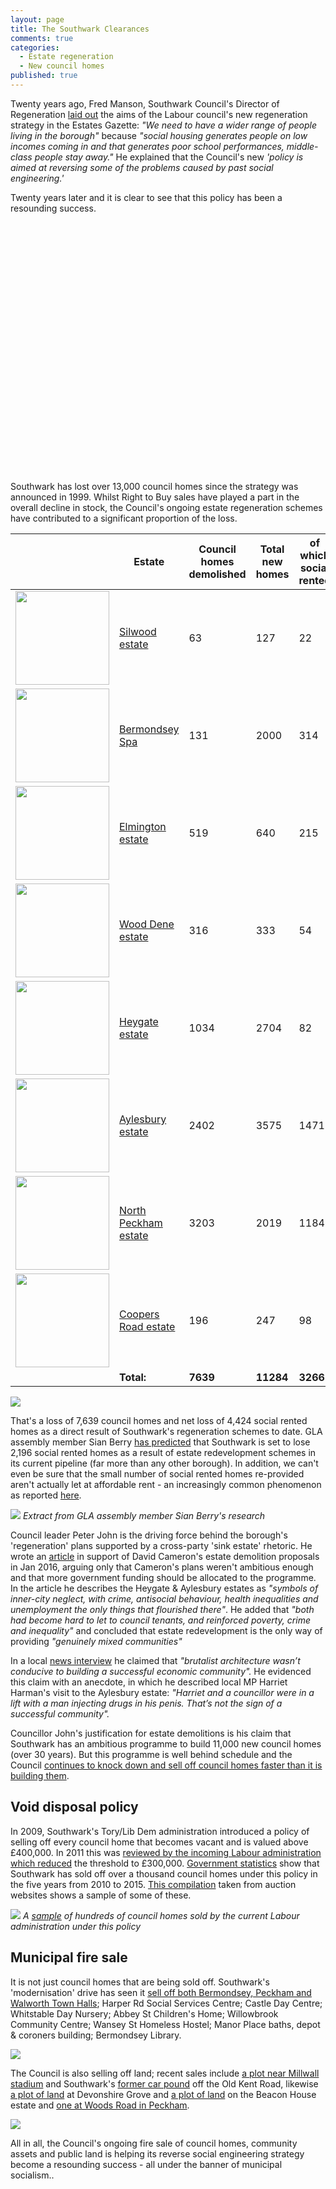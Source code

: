 ```yaml
---
layout: page
title: The Southwark Clearances
comments: true
categories:
  - Estate regeneration
  - New council homes
published: true
---
```

Twenty years ago, Fred Manson, Southwark Council's Director of Regeneration [laid out](http://heygate.github.io/img/EstatesGazette.pdf) the aims of the Labour council's new regeneration strategy in the Estates Gazette: _"We need to have a wider range of people living in the borough"_ because _"social housing generates people on low incomes coming in and that generates poor school performances, middle-class people stay away."_ He explained that the Council's new _'policy is aimed at reversing some of the problems caused by past social engineering.'_

Twenty years later and it is clear to see that this policy has been a resounding success.

<script src="http://ajax.googleapis.com/ajax/libs/jquery/1.8.2/jquery.min.js">
</script>
<script src="http://code.highcharts.com/highcharts.js">
</script>
<script src="http://code.highcharts.com/modules/exporting.js">
</script>

<div id="container" style="min-width: 310px; height: 400px; margin: 0 auto">
</div>

<script type="text/javascript">

        $('#container').highcharts({
            title: {
                text: "Southwark's Council Homes",
                x: -20 //center
            },
            subtitle: {
                text: 'Source: <a href="https://www.gov.uk/government/uploads/system/uploads/attachment_data/file/674346/LT_116.xlsx">https://www.gov.uk/government/uploads/system/uploads/attachment_data/file/674346/LT_116.xlsx</a>',
		x: -20
            },
            xAxis: {
                categories: ['1999', '2000', '2001', '2002', '2003', '2004', '2005', '2006', '2007', '2008', '2009', '2010', '2011', '2012', '2013', '2014', '2015', '2016', '2017', '2018']
            },
            yAxis: {
                title: {
                    text: 'Council-owned stock'
                },
                plotLines: [{
                    value: 0,
                    width: 1,
                    color: '#808080'
                }]
            },
            tooltip: {
                valueSuffix: ' Council homes'
            },
            legend: {
                layout: 'vertical',
                align: 'right',
                verticalAlign: 'middle',
                borderWidth: 0
            },
            series: [{
                name: 'Southwark',
                data: [51706, 50903, 49875, 48052, 46887, 45346, 43885, 42275, 41873, 41287, 40618, 40120, 39845, 39781, 38578, 39029, 38687, 38522, 38553, 38489]
            }]
        });

</script>

Southwark has lost over 13,000 council homes since the strategy was announced in 1999. Whilst Right to Buy sales have played a part in the overall decline in stock, the Council's ongoing estate regeneration schemes have contributed to a significant proportion of the loss.

|   | Estate  | Council homes demolished  | Total new homes  | of which social rented  |
|---|---|---|---|---|
| <img src="http://crappistmartin.github.io/images/silwood.jpg" height="150" width="150"> | [Silwood estate](http://35percent.org/silwood-estate-regeneration/)  | 63  | 127  | 22  |
| <img src="http://crappistmartin.github.io/images/BermondseySpaDemolition.jpg" height="150" width="150">  | [Bermondsey Spa](http://35percent.org/bermondsey-spa-regeneration/)  | 131  | 2000  | 314  |
| <img src="http://crappistmartin.github.io/images/elmingtondemolition.jpg" height="150" width="150"> | [Elmington estate](http://35percent.org/elmington-estate-regeneration/) | 519  | 640  | 215  |
| <img src="http://crappistmartin.github.io/images/wooddene1.jpg" height="150" width="150"> | [Wood Dene estate](http://35percent.org/wood-dene-estate-regeneration/) | 316 | 333 | 54 |
| <img src="http://crappistmartin.github.io/images/heygatedemolition.jpg" height="150" width="150"> | [Heygate estate](http://35percent.org/heygate-regeneration-faq/) | 1034 | 2704 | 82 |
| <img src="http://crappistmartin.github.io/images/aylesburydemolition.jpg" height="150" width="150"> | [Aylesbury estate](http://35percent.org/aylesbury-estate/) | 2402 | 3575 | 1471 |
| <img src="http://crappistmartin.github.io/images/northpeckham5.jpg" height="150" width="150"> | [North Peckham estate](http://35percent.org/north-peckham-estate/) | 3203 | 2019 | 1184 |
| <img src="http://35percent.org/img/marchantyeomancourts.jpg" height="150" width="150"> | [Coopers Road estate](http://35percent.org/coopers-road-estate/) | 196 | 247 | 98 |
|   | __Total:__ | __7639__ | __11284__ | __3266__ |

![](http://35percent.org/img/kthb1.jpg)

That's a loss of 7,639 council homes and net loss of 4,424 social rented homes as a direct result of Southwark's regeneration schemes to date. GLA assembly member Sian Berry [has predicted](http://www.sianberry.london/news/housing/2018_09_03_net_loss-of-council-homes-regeneration/) that Southwark is set to lose 2,196 social rented homes as a result of estate redevelopment schemes in its current pipeline (far more than any other borough). In addition, we can't even be sure that the small number of social rented homes re-provided aren't actually let at affordable rent - an increasingly common phenomenon as reported [here](http://35percent.org/redefining-social-rent/). 

![](http://35percent.org/img/schematicpipeline.jpg)
*Extract from GLA assembly member Sian Berry's research*

Council leader Peter John is the driving force behind the borough's 'regeneration' plans supported by a cross-party 'sink estate' rhetoric. He wrote an [article](https://web.archive.org/web/20160503113339/http://progressonline.org.uk/2016/01/14/camerons-has-much-to-learn-on-housing/) in support of David Cameron's estate demolition proposals in Jan 2016, arguing only that Cameron's plans weren't ambitious enough and that more government funding should be allocated to the programme. In the article he describes the Heygate & Aylesbury estates as _"symbols of inner-city neglect, with crime, antisocial behaviour, health inequalities and unemployment the only things that flourished there"_. He added that _"both had become hard to let to council tenants, and reinforced poverty, crime and inequality"_ and concluded that estate redevelopment is the only way of providing _"genuinely mixed communities"_ 

In a local [news interview](http://www.southwarknews.co.uk/news/my-conscience-is-clear-council-leader-peter-john-comes-out-fighting-as-heygate-deal-scrutinised/) he claimed that _"brutalist architecture wasn’t conducive to building a successful economic community"._ He evidenced this claim with an anecdote, in which he described local MP Harriet Harman's visit to the Aylesbury estate: _"Harriet and a councillor were in a lift with a man injecting drugs in his penis. That’s not the sign of a successful community"._

Councillor John's justification for estate demolitions is his claim that Southwark has an ambitious programme to build 11,000 new council homes (over 30 years). But this programme is well behind schedule and the Council [continues to knock down and sell off council homes faster than it is building them](http://35percent.org/2018-11-12-11000-council-homes-manifesto-pledge/).

## Void disposal policy
In 2009, Southwark's Tory/Lib Dem administration introduced a policy of selling off every council home that becomes vacant and is valued above £400,000. In 2011 this was [reviewed by the incoming Labour administration which reduced](http://moderngov.southwark.gov.uk/documents/s19458/Report%20Review%20of%20Void%20Disposal%20Strategy.pdf) the threshold to £300,000. [Government statistics](https://assets.publishing.service.gov.uk/government/uploads/system/uploads/attachment_data/file/561232/LT_648.xlsx) show that Southwark has sold off over a thousand council homes under this policy in the five years from 2010 to 2015. [This compilation](http://35percent.org/img/sold_by_southwark.pdf) taken from auction websites shows a sample of some of these.

![](http://35percent.org/img/samplecouncilhomessold.png)
*A [sample](/sold_by_southwark.pdf) of hundreds of council homes sold by the current Labour administration under this policy*

## Municipal fire sale
It is not just council homes that are being sold off. Southwark's 'modernisation' drive has seen it [sell off both Bermondsey, Peckham and Walworth Town Halls](http://35percent.org/southwark-town-halls/); Harper Rd Social Services Centre; Castle Day Centre; Whitstable Day Nursery; Abbey St Children's Home; Willowbrook Community Centre; Wansey St Homeless Hostel; Manor Place baths, depot & coroners building; Bermondsey Library.

![](http://35percent.org/img/selloff2.png)

The Council is also selling off land; recent sales include [a plot near Millwall stadium](http://moderngov.southwark.gov.uk/ieDecisionDetails.aspx?Id=5885) and Southwark's [former car pound](http://moderngov.southwark.gov.uk/ieDecisionDetails.aspx?Id=6563) off the Old Kent Road, likewise [a plot of land](http://moderngov.southwark.gov.uk/ieIssueDetails.aspx?IId=50017404&PlanId=0&Opt=3#AI50577) at Devonshire Grove and [a plot of land](http://moderngov.southwark.gov.uk/ieDecisionDetails.aspx?Id=3755) on the Beacon House estate and [ one at Woods Road in Peckham](http://moderngov.southwark.gov.uk/ieDecisionDetails.aspx?AIId=29450).

<a href="http://35percent.org/img/soldland.png"><img src="http://35percent.org/img/soldland.png"></a>

All in all, the Council's ongoing fire sale of council homes, community assets and public land is helping its reverse social engineering strategy become a resounding success - all under the banner of municipal socialism..

<meta name="twitter:card" content="summary" />
<meta name="twitter:title" content="The Southwark Clearances" />
<meta name="twitter:description" content="The success of Southwark's regeneration strategy aimed at 'reversing some of the problems caused by past social engineering'" />
<meta name="twitter:image" content="http://35percent.org/img/councilstock.png" />

